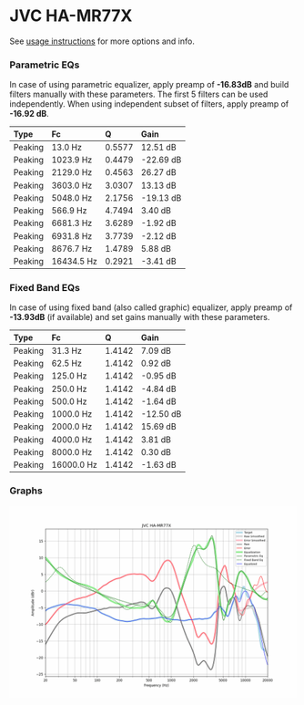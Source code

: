 # JVC HA-MR77X
See [usage instructions](https://github.com/jaakkopasanen/AutoEq#usage) for more options and info.

### Parametric EQs
In case of using parametric equalizer, apply preamp of **-16.83dB** and build filters manually
with these parameters. The first 5 filters can be used independently.
When using independent subset of filters, apply preamp of **-16.92 dB**.

| Type    | Fc         |      Q | Gain      |
|:--------|:-----------|:-------|:----------|
| Peaking | 13.0 Hz    | 0.5577 | 12.51 dB  |
| Peaking | 1023.9 Hz  | 0.4479 | -22.69 dB |
| Peaking | 2129.0 Hz  | 0.4563 | 26.27 dB  |
| Peaking | 3603.0 Hz  | 3.0307 | 13.13 dB  |
| Peaking | 5048.0 Hz  | 2.1756 | -19.13 dB |
| Peaking | 566.9 Hz   | 4.7494 | 3.40 dB   |
| Peaking | 6681.3 Hz  | 3.6289 | -1.92 dB  |
| Peaking | 6931.8 Hz  | 3.7739 | -2.12 dB  |
| Peaking | 8676.7 Hz  | 1.4789 | 5.88 dB   |
| Peaking | 16434.5 Hz | 0.2921 | -3.41 dB  |

### Fixed Band EQs
In case of using fixed band (also called graphic) equalizer, apply preamp of **-13.93dB**
(if available) and set gains manually with these parameters.

| Type    | Fc         |      Q | Gain      |
|:--------|:-----------|:-------|:----------|
| Peaking | 31.3 Hz    | 1.4142 | 7.09 dB   |
| Peaking | 62.5 Hz    | 1.4142 | 0.92 dB   |
| Peaking | 125.0 Hz   | 1.4142 | -0.95 dB  |
| Peaking | 250.0 Hz   | 1.4142 | -4.84 dB  |
| Peaking | 500.0 Hz   | 1.4142 | -1.64 dB  |
| Peaking | 1000.0 Hz  | 1.4142 | -12.50 dB |
| Peaking | 2000.0 Hz  | 1.4142 | 15.69 dB  |
| Peaking | 4000.0 Hz  | 1.4142 | 3.81 dB   |
| Peaking | 8000.0 Hz  | 1.4142 | 0.30 dB   |
| Peaking | 16000.0 Hz | 1.4142 | -1.63 dB  |

### Graphs
![](./JVC%20HA-MR77X.png)